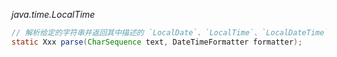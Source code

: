 *java.time.LocalTime*

```java
// 解析给定的字符串并返回其中描述的 `LocalDate`、`LocalTime`、`LocalDateTime` 或 `ZonedDateTime` 如果解析不成功，则抛出 `DateTimeParseException` 异常
static Xxx parse(CharSequence text, DateTimeFormatter formatter);
```
